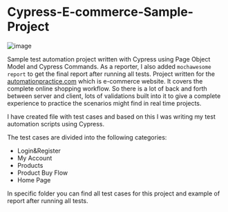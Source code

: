 # Cypress-E-commerce-Sample-Project

![image](https://user-images.githubusercontent.com/65505707/115718711-ad603380-a37b-11eb-8135-f0306452258c.png)


Sample test automation project written with Cypress using Page Object Model and Cypress Commands. As a reporter, I also added ```mochawesome report``` to get the final report after running all tests. Project  written for the [automationpractice.com](http://automationpractice.com/) which is e-commerce website. It covers the complete online shopping workflow. So there is a lot of back and forth between server and client, lots of validations built into it to give a complete experience to practice the scenarios might find in real time projects.

I have created file with test cases and based on this I was writing my test automation scripts using Cypress.

The test cases are divided into the following categories: 
- Login&Register
- My Account
- Products 
- Product Buy Flow
- Home Page

In specific folder you can find all test cases for this project and example of report after running all tests. 

